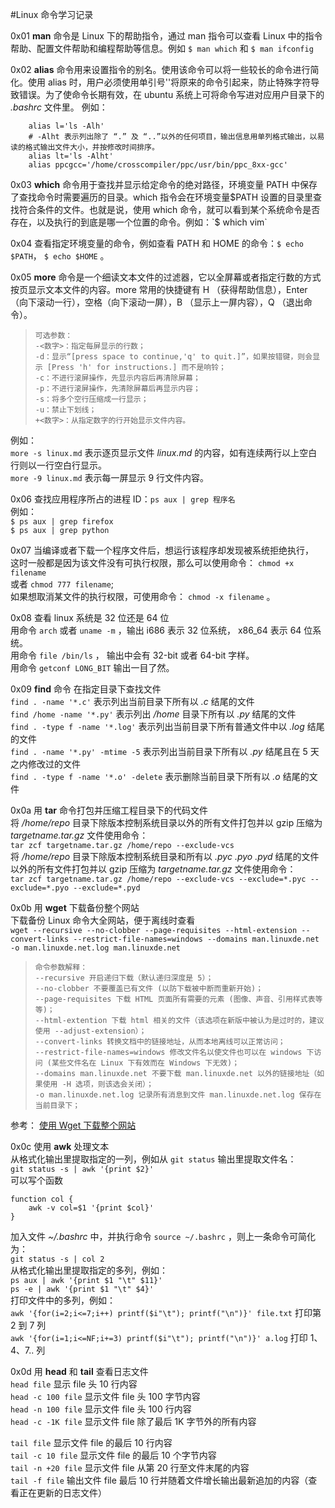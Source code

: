 #Linux 命令学习记录

0x01 **man** 命令是 Linux 下的帮助指令，通过 man 指令可以查看 Linux 中的指令帮助、配置文件帮助和编程帮助等信息。例如 `$ man which` 和 `$ man ifconfig`

0x02 **alias** 命令用来设置指令的别名。使用该命令可以将一些较长的命令进行简化。使用 alias 时，用户必须使用单引号''将原来的命令引起来，防止特殊字符导致错误。为了使命令长期有效，在 ubuntu 系统上可将命令写进对应用户目录下的 *.bashrc* 文件里。
例如：
```
    alias l='ls -Alh'  
    # -Alht 表示列出除了 “.” 及 “..”以外的任何项目，输出信息用单列格式输出，以易读的格式输出文件大小，并按修改时间排序。
    alias lt='ls -Alht'  
    alias ppcgcc='/home/crosscompiler/ppc/usr/bin/ppc_8xx-gcc'
```

0x03 **which** 命令用于查找并显示给定命令的绝对路径，环境变量 PATH 中保存了查找命令时需要遍历的目录。which 指令会在环境变量$PATH 设置的目录里查找符合条件的文件。也就是说，使用 which 命令，就可以看到某个系统命令是否存在，以及执行的到底是哪一个位置的命令。例如：`$ which vim`

0x04 查看指定环境变量的命令，例如查看 PATH 和 HOME 的命令：`$ echo $PATH`， `$ echo $HOME` 。

0x05 **more** 命令是一个细读文本文件的过滤器，它以全屏幕或者指定行数的方式按页显示文本文件的内容。more 常用的快捷键有 H （获得帮助信息），Enter （向下滚动一行），空格（向下滚动一屏），B （显示上一屏内容），Q （退出命令）。

>     可选参数：
>     -<数字>：指定每屏显示的行数；
>     -d：显示“[press space to continue,'q' to quit.]”，如果按错键，则会显示 [Press 'h' for instructions.] 而不是响铃； 
>     -c：不进行滚屏操作，先显示内容后再清除屏幕； 
>     -p：不进行滚屏操作，先清除屏幕后再显示内容；
>     -s：将多个空行压缩成一行显示； 
>     -u：禁止下划线； 
>     +<数字>：从指定数字的行开始显示文件内容。
例如：  
`more -s linux.md` 表示逐页显示文件 *linux.md* 的内容，如有连续两行以上空白行则以一行空白行显示。  
`more -9 linux.md` 表示每一屏显示 9 行文件内容。

0x06 查找应用程序所占的进程 ID：`ps aux | grep 程序名 `  
例如：  
`$ ps aux | grep firefox`  
`$ ps aux | grep python`  

0x07 当编译或者下载一个程序文件后，想运行该程序却发现被系统拒绝执行，  
这时一般都是因为该文件没有可执行权限，那么可以使用命令： `chmod +x filename`  
或者 `chmod 777 filename`;  
如果想取消某文件的执行权限，可使用命令： `chmod -x filename` 。

0x08 查看 linux 系统是 32 位还是 64 位  
用命令 `arch` 或者 `uname -m` ，输出 i686 表示 32 位系统， x86_64 表示 64 位系统。  
用命令 `file /bin/ls` ， 输出中会有 32-bit 或者 64-bit 字样。  
用命令 `getconf LONG_BIT` 输出一目了然。

0x09 **find** 命令 在指定目录下查找文件  
`find . -name '*.c'` 表示列出当前目录下所有以 *.c* 结尾的文件  
`find /home -name '*.py'` 表示列出 */home* 目录下所有以 *.py* 结尾的文件  
`find . -type f -name '*.log'` 表示列出当前目录下所有普通文件中以 *.log* 结尾的文件  
`find . -name '*.py' -mtime -5` 表示列出当前目录下所有以 *.py* 结尾且在 5 天之内修改过的文件  
`find . -type f -name '*.o' -delete` 表示删除当前目录下所有以 *.o* 结尾的文件

0x0a 用 **tar** 命令打包并压缩工程目录下的代码文件  
将 */home/repo* 目录下除版本控制系统目录以外的所有文件打包并以 gzip 压缩为 *targetname.tar.gz* 文件使用命令：  
`tar zcf targetname.tar.gz /home/repo --exclude-vcs`  
将 */home/repo* 目录下除版本控制系统目录和所有以 *.pyc* *.pyo* *.pyd* 结尾的文件  
以外的所有文件打包并以 gzip 压缩为 *targetname.tar.gz* 文件使用命令：  
`tar zcf targetname.tar.gz /home/repo --exclude-vcs --exclude=*.pyc --exclude=*.pyo --exclude=*.pyd`

0x0b 用 **wget** 下载备份整个网站  
下载备份 Linux 命令大全网站，便于离线时查看  
`wget --recursive --no-clobber --page-requisites --html-extension --convert-links --restrict-file-names=windows --domains man.linuxde.net -o man.linuxde.net.log man.linuxde.net `  
>     命令参数解释：
>     --recursive 开启递归下载（默认递归深度是 5）；
>     --no-clobber 不要覆盖已有文件 (以防下载被中断而重新开始)；
>     --page-requisites 下载 HTML 页面所有需要的元素 (图像、声音、引用样式表等等)；
>     --html-extention 下载 html 相关的文件（该选项在新版中被认为是过时的，建议使用 --adjust-extension）；
>     --convert-links 转换文档中的链接地址，从而本地离线可以正常访问；
>     --restrict-file-names=windows 修改文件名以使文件也可以在 windows 下访问 (某些文件名在 Linux 下有效而在 Windows 下无效)；
>     --domains man.linuxde.net 不要下载 man.linuxde.net 以外的链接地址（如果使用 -H 选项，则该选会关闭）；
>     -o man.linuxde.net.log 记录所有消息到文件 man.linuxde.net.log 保存在当前目录下；
参考： [使用 Wget 下载整个网站](http://lanbing510.info/2015/12/11/Wget.html)

0x0c 使用 **awk** 处理文本  
从格式化输出里提取指定的一列，例如从 `git status` 输出里提取文件名：  
`git status -s | awk '{print $2}'`  
可以写个函数  
```
function col {
	awk -v col=$1 '{print $col}'
}
```
加入文件 *~/.bashrc* 中，并执行命令 `source ~/.bashrc` ，则上一条命令可简化为：  
`git status -s | col 2`  
从格式化输出里提取指定的多列，例如：  
`ps aux | awk '{print $1 "\t" $11}'`  
`ps -e | awk '{print $1 "\t" $4}'`  
打印文件中的多列，例如：  
`awk '{for(i=2;i<=7;i++) printf($i"\t"); printf("\n")}' file.txt` 打印第 2 到 7 列  
`awk '{for(i=1;i<=NF;i+=3) printf($i"\t"); printf("\n")}' a.log` 打印 1、4、7.. 列

0x0d 用 **head** 和 **tail** 查看日志文件  
`head file` 显示 file 头 10 行内容  
`head -c 100 file` 显示文件 file 头 100 字节内容  
`head -n 100 file` 显示文件 file 头 100 行内容  
`head -c -1K file` 显示文件 file 除了最后 1K 字节外的所有内容  

`tail file` 显示文件 file 的最后 10 行内容  
`tail -c 10 file` 显示文件 file 的最后 10 个字节内容  
`tail -n +20 file` 显示文件 file 从第 20 行至文件末尾的内容  
`tail -f file` 输出文件 file 最后 10 行并随着文件增长输出最新追加的内容（查看正在更新的日志文件）  
